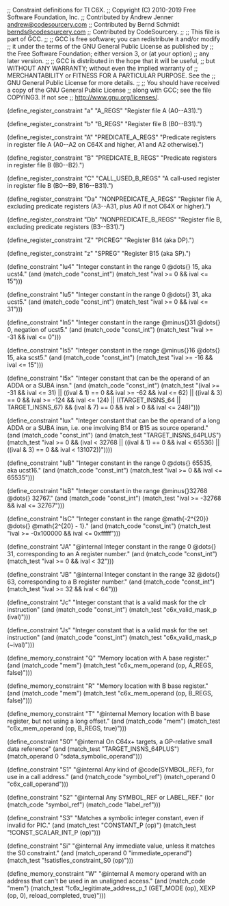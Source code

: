 ;; Constraint definitions for TI C6X.
;; Copyright (C) 2010-2019 Free Software Foundation, Inc.
;; Contributed by Andrew Jenner <andrew@codesourcery.com>
;; Contributed by Bernd Schmidt <bernds@codesourcery.com>
;; Contributed by CodeSourcery.
;;
;; This file is part of GCC.
;;
;; GCC is free software; you can redistribute it and/or modify
;; it under the terms of the GNU General Public License as published by
;; the Free Software Foundation; either version 3, or (at your option)
;; any later version.
;;
;; GCC is distributed in the hope that it will be useful,
;; but WITHOUT ANY WARRANTY; without even the implied warranty of
;; MERCHANTABILITY or FITNESS FOR A PARTICULAR PURPOSE.  See the
;; GNU General Public License for more details.
;;
;; You should have received a copy of the GNU General Public License
;; along with GCC; see the file COPYING3.  If not see
;; <http://www.gnu.org/licenses/>.

(define_register_constraint "a" "A_REGS"
  "Register file A (A0--A31).")

(define_register_constraint "b" "B_REGS"
  "Register file B (B0--B31).")

(define_register_constraint "A" "PREDICATE_A_REGS"
  "Predicate registers in register file A (A0--A2 on C64X and higher,
   A1 and A2 otherwise).")

(define_register_constraint "B" "PREDICATE_B_REGS"
  "Predicate registers in register file B (B0--B2).")

(define_register_constraint "C" "CALL_USED_B_REGS"
  "A call-used register in register file B (B0--B9, B16--B31).")

(define_register_constraint "Da" "NONPREDICATE_A_REGS"
  "Register file A, excluding predicate registers (A3--A31, plus A0 if
not C64X or higher).")

(define_register_constraint "Db" "NONPREDICATE_B_REGS"
  "Register file B, excluding predicate registers (B3--B31).")

(define_register_constraint "Z" "PICREG"
  "Register B14 (aka DP).")

(define_register_constraint "z" "SPREG"
  "Register B15 (aka SP).")

(define_constraint "Iu4"
  "Integer constant in the range 0 @dots{} 15, aka ucst4."
  (and (match_code "const_int")
       (match_test "ival >= 0 && ival <= 15")))

(define_constraint "Iu5"
  "Integer constant in the range 0 @dots{} 31, aka ucst5."
  (and (match_code "const_int")
       (match_test "ival >= 0 && ival <= 31")))

(define_constraint "In5"
  "Integer constant in the range @minus{}31 @dots{} 0, negation of ucst5."
  (and (match_code "const_int")
       (match_test "ival >= -31 && ival <= 0")))

(define_constraint "Is5"
  "Integer constant in the range @minus{}16 @dots{} 15, aka scst5."
  (and (match_code "const_int")
       (match_test "ival >= -16 && ival <= 15")))

(define_constraint "I5x"
  "Integer constant that can be the operand of an ADDA or a SUBA insn."
  (and (match_code "const_int")
       (match_test "(ival >= -31 && ival <= 31)
		    || ((ival & 1) == 0 && ival >= -62 && ival <= 62)
		    || ((ival & 3) == 0 && ival >= -124 && ival <= 124)
		    || ((TARGET_INSNS_64 || TARGET_INSNS_67)
 			&& (ival & 7) == 0 && ival > 0 && ival <= 248)")))

(define_constraint "Iux"
  "Integer constant that can be the operand of a long ADDA or a SUBA insn,
   i.e. one involving B14 or B15 as source operand."
  (and (match_code "const_int")
       (and (match_test "TARGET_INSNS_64PLUS")
	    (match_test "ival >= 0
 			 && (ival < 32768
		     	     || ((ival & 1) == 0 && ival < 65536)
			     || ((ival & 3) == 0 && ival < 131072))"))))

(define_constraint "IuB"
  "Integer constant in the range 0 @dots{} 65535, aka ucst16."
  (and (match_code "const_int")
       (match_test "ival >= 0 && ival <= 65535")))

(define_constraint "IsB"
  "Integer constant in the range @minus{}32768 @dots{} 32767."
  (and (match_code "const_int")
       (match_test "ival >= -32768 && ival <= 32767")))

(define_constraint "IsC"
  "Integer constant in the range @math{-2^{20}} @dots{} @math{2^{20} - 1}."
  (and (match_code "const_int")
       (match_test "ival >= -0x100000 && ival <= 0xfffff")))

(define_constraint "JA"
  "@internal
   Integer constant in the range 0 @dots{} 31, corresponding to an A register
   number."
  (and (match_code "const_int")
       (match_test "ival >= 0 && ival < 32")))

(define_constraint "JB"
  "@internal
   Integer constant in the range 32 @dots{} 63, corresponding to a B register
   number."
  (and (match_code "const_int")
       (match_test "ival >= 32 && ival < 64")))

(define_constraint "Jc"
  "Integer constant that is a valid mask for the clr instruction"
  (and (match_code "const_int")
       (match_test "c6x_valid_mask_p (ival)")))

(define_constraint "Js"
  "Integer constant that is a valid mask for the set instruction"
  (and (match_code "const_int")
       (match_test "c6x_valid_mask_p (~ival)")))

(define_memory_constraint "Q"
  "Memory location with A base register."
  (and (match_code "mem")
       (match_test "c6x_mem_operand (op, A_REGS, false)")))

(define_memory_constraint "R"
  "Memory location with B base register."
  (and (match_code "mem")
       (match_test "c6x_mem_operand (op, B_REGS, false)")))

(define_memory_constraint "T"
  "@internal
   Memory location with B base register, but not using a long offset."
  (and (match_code "mem")
       (match_test "c6x_mem_operand (op, B_REGS, true)")))

(define_constraint "S0"
  "@internal
   On C64x+ targets, a GP-relative small data reference"
  (and (match_test "TARGET_INSNS_64PLUS")
       (match_operand 0 "sdata_symbolic_operand")))

(define_constraint "S1"
  "@internal
   Any kind of @code{SYMBOL_REF}, for use in a call address."
  (and (match_code "symbol_ref")
       (match_operand 0 "c6x_call_operand")))

(define_constraint "S2"
  "@internal
   Any SYMBOL_REF or LABEL_REF."
  (ior (match_code "symbol_ref") (match_code "label_ref")))

(define_constraint "S3"
  "Matches a symbolic integer constant, even if invalid for PIC."
  (and (match_test "CONSTANT_P (op)")
       (match_test "!CONST_SCALAR_INT_P (op)")))

(define_constraint "Si"
  "@internal
   Any immediate value, unless it matches the S0 constraint."
  (and (match_operand 0 "immediate_operand")
       (match_test "!satisfies_constraint_S0 (op)")))

(define_memory_constraint "W"
  "@internal
   A memory operand with an address that can't be used in an unaligned access."
  (and (match_code "mem")
       (match_test "!c6x_legitimate_address_p_1 (GET_MODE (op), XEXP (op, 0),
 						 reload_completed, true)")))
